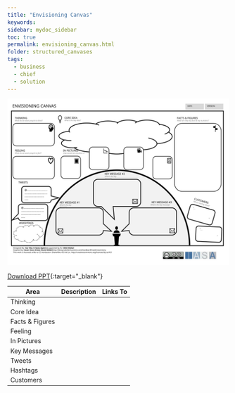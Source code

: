 ```yaml
---
title: "Envisioning Canvas"
keywords: 
sidebar: mydoc_sidebar
toc: true
permalink: envisioning_canvas.html
folder: structured_canvases
tags: 
  - business
  - chief
  - solution
---
```


![image001](media/envisioning_canvas001.svg)

[Download PPT](media/ppt/envisioning_canvas.ppt){:target="_blank"}

| Area            | Description | Links To |
| --------------- | ----------- | -------- |
| Thinking        |             |          |
| Core Idea       |             |          |
| Facts & Figures |             |          |
| Feeling         |             |          |
| In Pictures     |             |          |
| Key Messages    |             |          |
| Tweets          |             |          |
| Hashtags        |             |          |
| Customers       |             |          |